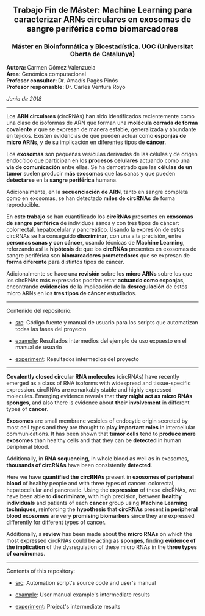 <center>
<h2>Trabajo Fin de Máster: Machine Learning para caracterizar ARNs circulares en exosomas de sangre periférica como biomarcadores</h2>
<h3>Máster en Bioinformática y Bioestadística. UOC (Universitat Oberta de Catalunya)</h3>
</center>

<b>Autora: </b> Carmen Gómez Valenzuela     
<b>Área: </b> Genómica computacional     
<b>Profesor consultor: </b> Dr. Amadís Pagès Pinós    
<b>Profesor responsable: </b> Dr. Carles Ventura Royo     

<i>Junio de 2018</i>
</p>
<hr/>

Los <b>ARN circulares</b> (circRNAs) han sido identificados recientemente como una clase de isoformas de ARN que forman una <b>molécula cerrada de forma covalente</b> y que se expresan de manera estable, generalizada y abundante en tejidos. Existen evidencias de que pueden actuar como <b>esponjas de micro ARNs</b>, y de su implicación en diferentes tipos de <b>cáncer</b>. 

Los <b>exosomas</b> son pequeñas vesículas derivadas de las células y de origen endocítico que participan en los <b>procesos celulares</b> actuando como una <b>vía de comunicación</b> entre ellas. Se ha demostrado que las <b>células de un tumor</b> suelen producir <b>más exosomas</b> que las sanas y que pueden <b>detectarse</b> en la <b>sangre periférica</b> humana. 

Adicionalmente, en la <b>secuenciación de ARN</b>, tanto en sangre completa como en exosomas, se han detectado <b>miles de circRNAs</b> de forma reproducible. 

En <b>este trabajo</b> se han cuantificado los <b>circRNAs</b> presentes en <b>exosomas de sangre periférica</b> de individuos sanos y con tres tipos de cáncer: colorrectal, hepatocelular y pancreático. Usando la expresión de estos circRNAs se ha conseguido <b>discriminar</b>, con una alta precisión, entre <b>personas sanas y con cáncer</b>, usando técnicas de <b>Machine Learning</b>, reforzando así la <b>hipótesis</b> de que los <b>circRNAs</b> presentes en exosomas de sangre periférica son <b>biomarcadores prometedores</b> que se expresan de <b>forma diferente</b> para distintos tipos de cáncer. 
          
Adicionalmente se hace una <b>revisión</b> sobre los <b>micro ARNs</b> sobre los que los circRNAs más expresados podrían estar <b>actuando como esponjas</b>, encontrando <b>evidencias</b> de la implicación de la <b>desregulación</b> de estos micro ARNs en los <b>tres tipos de cáncer</b> estudiados.

<hr/>

Contenido del repositorio:              

- [src](https://github.com/carmengmz/circRNA/tree/master/src): Código fuente y manual de usuario para los scripts que automatizan todas las fases del proyecto    

- [example](https://github.com/carmengmz/circRNA/tree/master/example): Resultados intermedios del ejemplo de uso expuesto en el manual de usuario 
          
- [experiment](https://github.com/carmengmz/circRNA/tree/master/experiment/): Resultados intermedios del proyecto
          
<hr/>

<b>Covalently closed circular RNA molecules</b> (circRNAs) have recently emerged as a class of RNA isoforms with widespread and tissue-specific expression. circRNAs are remarkably stable and highly expressed molecules. Emerging evidence reveals that <b>they might act as micro RNAs sponges</b>, and also there is evidence about <b>their involvement</b> in different types of <b>cancer</b>. 

<b>Exosomes</b> are small membrane vesicles of endocytic origin secreted by most cell types and they are thought to <b>play important roles</b> in intercellular communications. It has been shown that <b>tumor cells</b> tend to <b>produce more exosomes</b> than healthy cells and that they can be <b>detected</b> in human peripheral blood. 

Additionally, in <b>RNA sequencing</b>, in whole blood as well as in exosomes, <b>thousands of circRNAs</b> have been consistently <b>detected</b>. 

Here we have <b>quantified the circRNAs</b> present in <b>exosomes of peripheral blood</b> of healthy people and with three types of cancer: colorectal, hepatocellular and pancreatic. Using the <b>expression</b> of these circRNAs, we have been able to <b>discriminate</b>, with high precision, between <b>healthy individuals</b> and patients of each <b>cancer</b> group using <b>Machine Learning techniques</b>, reinforcing the <b>hypothesis</b> that <b>circRNAs</b> present <b>in peripheral blood exosomes</b> are very <b>promising biomarkers</b> since they are expressed differently for different types of cancer. 

Additionally, a <b>review</b> has been made about the <b>micro RNAs</b> on which the most expressed circRNAs could be acting as <b>sponges</b>, finding <b>evidence of the implication</b> of the dysregulation of these micro RNAs in the <b>three types of carcinomas</b>.

<hr/>

Contents of this repository:              

- [src](https://github.com/carmengmz/circRNA/tree/master/src): Automation script's source code and user's manual 

- [example](https://github.com/carmengmz/circRNA/tree/master/example): User manual example's intermediate results
          
- [experiment](https://github.com/carmengmz/circRNA/tree/master/experiment/): Project's intermediate results
          
      
